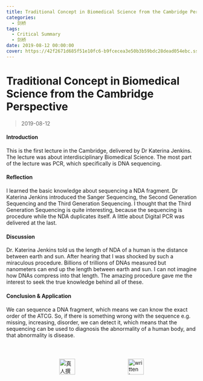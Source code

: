 ```yaml
---
title: Traditional Concept in Biomedical Science from the Cambridge Perspective
categories:
  - 剑桥
tags:
  - Critical Summary
  - 剑桥
date: 2019-08-12 00:00:00
cover: https://42f2671d685f51e10fc6-b9fcecea3e50b3b59bdc28dead054ebc.ssl.cf5.rackcdn.com/illustrations/teaching_f1cm.svg
---
```


# Traditional Concept in Biomedical Science from the Cambridge Perspective

> 2019-08-12

#### Introduction

This is the first lecture in the Cambridge, delivered by Dr Katerina Jenkins. The lecture was about interdisciplinary Biomedical Science. The most part of the lecture was PCR, which specifically is DNA sequencing.

#### Reflection

I learned the basic knowledge about sequencing a NDA fragment. Dr Katerina Jenkins introduced the Sanger Sequencing, the Second Generation Sequencing and the Third Generation Sequencing. I thought that the Third Generation Sequencing is quite interesting, because the sequencing is procedure while the NDA duplicates itself. A little about Digital PCR was delivered at the last.

#### Discussion

Dr. Katerina Jenkins told us the length of NDA of a human is the distance between earth and sun. After hearing that I was shocked by such a miraculous procedure. Billions of trillions of DNAs measured but nanometers can end up the length between earth and sun. I can not imagine how DNAs compress into that length. The amazing procedure gave me the interest to seek the true knowledge behind all of these.

#### Conclusion & Application

We can sequence a DNA fragment, which means we can know the exact order of the ATCG. So, if there is something wrong with the sequence e.g. missing, increasing, disorder, we can detect it, which means that the sequencing can be used to diagnosis the abnormality of a human body, and that abnormality is disease.

<div style="display: flex;align-items: center;justify-content: space-evenly;padding-top: 40px;">
  <img src="https://mirror.ghproxy.com/https://raw.githubusercontent.com/L1cardo/l1cardo.github.io/blog/themes/butterfly/source/img/notbyai_cn.png" alt="真人撰写" style="height: 42px;">
  <img src="https://mirror.ghproxy.com/https://raw.githubusercontent.com/L1cardo/l1cardo.github.io/blog/themes/butterfly/source/img/notbyai_en.png" alt="written by human" style="height: 42px;">
</div>
